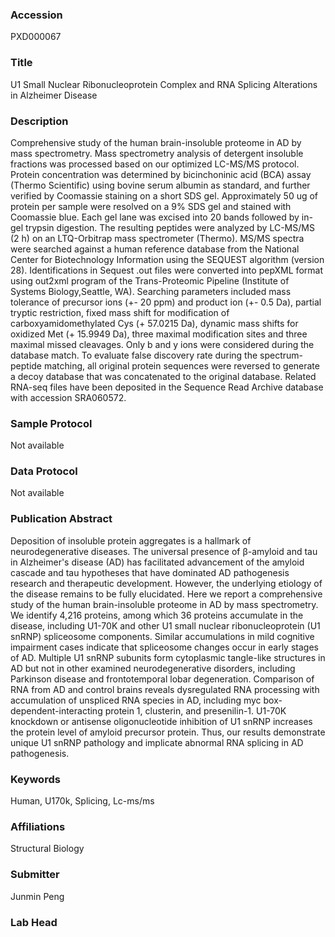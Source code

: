 ### Accession
PXD000067

### Title
U1 Small Nuclear Ribonucleoprotein Complex and RNA Splicing Alterations in Alzheimer Disease

### Description
Comprehensive study of the human brain-insoluble proteome in AD by mass spectrometry. Mass spectrometry analysis of detergent insoluble fractions was processed based on our optimized LC-MS/MS protocol. Protein concentration was determined by bicinchoninic acid (BCA) assay (Thermo Scientific) using bovine serum albumin as standard, and further verified by Coomassie staining on a short SDS gel. Approximately 50 ug of protein per sample were resolved on a 9% SDS gel and stained with Coomassie blue. Each gel lane was excised into 20 bands followed by in-gel trypsin digestion. The resulting peptides were analyzed by LC-MS/MS (2 h) on an LTQ-Orbitrap mass spectrometer (Thermo). MS/MS spectra were searched against a human reference database from the National Center for Biotechnology Information using the SEQUEST algorithm (version 28). Identifications in Sequest .out files were converted into pepXML format using out2xml program of the Trans-Proteomic Pipeline (Institute of Systems Biology,Seattle, WA). Searching parameters included mass tolerance of precursor ions (+- 20 ppm) and product ion (+- 0.5 Da), partial tryptic restriction, fixed mass shift for modification of carboxyamidomethylated Cys (+ 57.0215 Da), dynamic mass shifts for oxidized Met (+ 15.9949 Da), three maximal modification sites and three maximal missed cleavages. Only b and y ions were considered during the database match. To evaluate false discovery rate during the spectrum-peptide matching, all original protein sequences were reversed to generate a decoy database that was concatenated to the original database. Related RNA-seq files have been deposited in the Sequence Read Archive database with accession SRA060572.

### Sample Protocol
Not available

### Data Protocol
Not available

### Publication Abstract
Deposition of insoluble protein aggregates is a hallmark of neurodegenerative diseases. The universal presence of &#x3b2;-amyloid and tau in Alzheimer's disease (AD) has facilitated advancement of the amyloid cascade and tau hypotheses that have dominated AD pathogenesis research and therapeutic development. However, the underlying etiology of the disease remains to be fully elucidated. Here we report a comprehensive study of the human brain-insoluble proteome in AD by mass spectrometry. We identify 4,216 proteins, among which 36 proteins accumulate in the disease, including U1-70K and other U1 small nuclear ribonucleoprotein (U1 snRNP) spliceosome components. Similar accumulations in mild cognitive impairment cases indicate that spliceosome changes occur in early stages of AD. Multiple U1 snRNP subunits form cytoplasmic tangle-like structures in AD but not in other examined neurodegenerative disorders, including Parkinson disease and frontotemporal lobar degeneration. Comparison of RNA from AD and control brains reveals dysregulated RNA processing with accumulation of unspliced RNA species in AD, including myc box-dependent-interacting protein 1, clusterin, and presenilin-1. U1-70K knockdown or antisense oligonucleotide inhibition of U1 snRNP increases the protein level of amyloid precursor protein. Thus, our results demonstrate unique U1 snRNP pathology and implicate abnormal RNA splicing in AD pathogenesis.

### Keywords
Human, U170k, Splicing, Lc-ms/ms

### Affiliations
Structural Biology

### Submitter
Junmin Peng

### Lab Head


